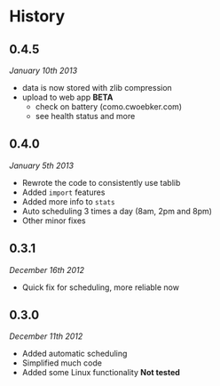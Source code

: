 # History #

## 0.4.5 ##

*January 10th 2013*

- data is now stored with zlib compression
- upload to web app **BETA**
    - check on battery (como.cwoebker.com)
    - see health status and more

## 0.4.0 ##

*January 5th 2013*

- Rewrote the code to consistently use tablib
- Added `import` features
- Added more info to `stats`
- Auto scheduling 3 times a day (8am, 2pm and 8pm)
- Other minor fixes

## 0.3.1 ##

*December 16th 2012*

- Quick fix for scheduling, more reliable now

## 0.3.0 ##

*December 11th 2012*

- Added automatic scheduling
- Simplified much code
- Added some Linux functionality **Not tested**